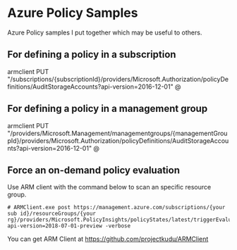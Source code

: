 # Azure Policy Samples
Azure Policy samples I put together which may be useful to others.

## For defining a policy in a subscription
armclient PUT "/subscriptions/{subscriptionId}/providers/Microsoft.Authorization/policyDefinitions/AuditStorageAccounts?api-version=2016-12-01" @<path to policy definition JSON file>

## For defining a policy in a management group
armclient PUT "/providers/Microsoft.Management/managementgroups/{managementGroupId}/providers/Microsoft.Authorization/policyDefinitions/AuditStorageAccounts?api-version=2016-12-01" @<path to policy definition JSON file>

## Force an on-demand policy evaluation
Use ARM client with the command below to scan an specific resource group.  

```
# ARMClient.exe post https://management.azure.com/subscriptions/{your sub id}/resourceGroups/{your rg}/providers/Microsoft.PolicyInsights/policyStates/latest/triggerEvaluation?api-version=2018-07-01-preview -verbose
```

You can get ARM Client at https://github.com/projectkudu/ARMClient
